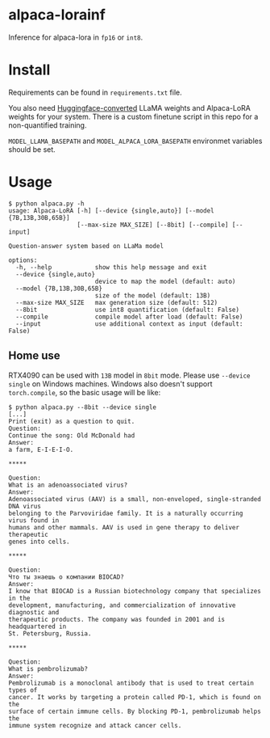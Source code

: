# alpaca-lorainf
Inference for alpaca-lora in `fp16` or `int8`.

# Install

Requirements can be found in `requirements.txt` file.

You also need [Huggingface-converted](https://huggingface.co/docs/transformers/main/model_doc/llama#:~:text=the%20research%20community.-,Tips,-%3A) LLaMA weights and Alpaca-LoRA weights for your system.
There is a custom finetune script in this repo for a non-quantified training.

`MODEL_LLAMA_BASEPATH` and `MODEL_ALPACA_LORA_BASEPATH` environmet variables should be set.

# Usage

```
$ python alpaca.py -h
usage: Alpaca-LoRA [-h] [--device {single,auto}] [--model {7B,13B,30B,65B}]
                   [--max-size MAX_SIZE] [--8bit] [--compile] [--input]

Question-answer system based on LLaMa model

options:
  -h, --help            show this help message and exit
  --device {single,auto}
                        device to map the model (default: auto)
  --model {7B,13B,30B,65B}
                        size of the model (default: 13B)
  --max-size MAX_SIZE   max generation size (default: 512)
  --8bit                use int8 quantification (default: False)
  --compile             compile model after load (default: False)
  --input               use additional context as input (default: False)
```

## Home use

RTX4090 can be used with `13B` model in `8bit` mode. Please use `--device single` on Windows machines.
Windows also doesn't support `torch.compile`, so the basic usage will be like:
```
$ python alpaca.py --8bit --device single
[...]
Print (exit) as a question to quit.
Question:
Continue the song: Old McDonald had
Answer:
a farm, E-I-E-I-O.

*****

Question:
What is an adenoassociated virus?
Answer:
Adenoassociated virus (AAV) is a small, non-enveloped, single-stranded DNA virus
belonging to the Parvoviridae family. It is a naturally occurring virus found in 
humans and other mammals. AAV is used in gene therapy to deliver therapeutic 
genes into cells.

*****

Question:
Что ты знаешь о компании BIOCAD?
Answer:
I know that BIOCAD is a Russian biotechnology company that specializes in the 
development, manufacturing, and commercialization of innovative diagnostic and 
therapeutic products. The company was founded in 2001 and is headquartered in 
St. Petersburg, Russia.

*****

Question:
What is pembrolizumab?
Answer:
Pembrolizumab is a monoclonal antibody that is used to treat certain types of 
cancer. It works by targeting a protein called PD-1, which is found on the 
surface of certain immune cells. By blocking PD-1, pembrolizumab helps the 
immune system recognize and attack cancer cells.
```
